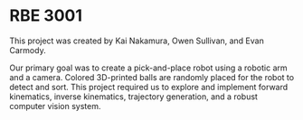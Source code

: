 # RBE 3001

This project was created by Kai Nakamura, Owen Sullivan, and Evan Carmody.

Our primary goal was to create a pick-and-place robot using a robotic arm and a camera. Colored 3D-printed balls are randomly placed for the robot to detect and sort. This project required us to explore and implement forward kinematics, inverse kinematics, trajectory generation, and a robust computer vision system.
